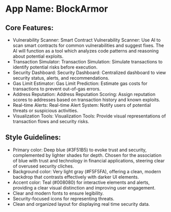 # **App Name**: BlockArmor

## Core Features:

- Vulnerability Scanner: Smart Contract Vulnerability Scanner: Use AI to scan smart contracts for common vulnerabilities and suggest fixes. The AI will function as a tool which analyzes code patterns and reasoning about potential exploits.
- Transaction Simulator: Transaction Simulation: Simulate transactions to identify potential risks before execution.
- Security Dashboard: Security Dashboard: Centralized dashboard to view security status, alerts, and recommendations.
- Gas Limit Estimator: Gas Limit Prediction: Estimate gas costs for transactions to prevent out-of-gas errors.
- Address Reputation: Address Reputation Scoring: Assign reputation scores to addresses based on transaction history and known exploits.
- Real-time Alerts: Real-time Alert System: Notify users of potential threats or suspicious activities.
- Visualization Tools: Visualization Tools: Provide visual representations of transaction flows and security risks.

## Style Guidelines:

- Primary color: Deep blue (#3F51B5) to evoke trust and security, complemented by lighter shades for depth. Chosen for the association of blue with trust and technology in financial applications, steering clear of overused security cliches.
- Background color: Very light gray (#F5F5FA), offering a clean, modern backdrop that contrasts effectively with darker UI elements.
- Accent color: Teal (#008080) for interactive elements and alerts, providing a clear visual distinction and improving user engagement.
- Clear and modern fonts to ensure legibility.
- Security-focused icons for representing threats.
- Clean and organized layout for displaying real time security data.